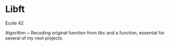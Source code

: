 # Libft
Ecole 42

Algorithm ~ Recoding original function from libc and a function, essential for several of my next projects.

